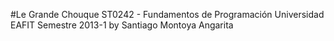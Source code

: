 #Le Grande Chouque
ST0242 - Fundamentos de Programación
Universidad EAFIT
Semestre 2013-1
by Santiago Montoya Angarita